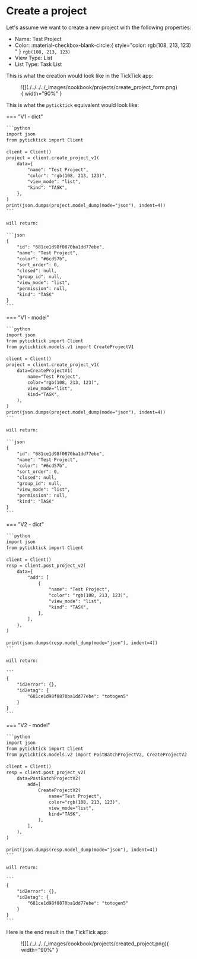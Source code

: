 # Create a project

Let's assume we want to create a new project with the following properties:

- Name: Test Project
- Color: :material-checkbox-blank-circle:{ style="color: rgb(108, 213, 123) " } `rgb(108, 213, 123)`
- View Type: List
- List Type: Task List

This is what the creation would look like in the TickTick app:

<figure markdown="span">
    ![](./../../../_images/cookbook/projects/create_project_form.png){ width="90%" }
</figure>

This is what the `pyticktick` equivalent would look like:

=== "V1 - dict"

    ```python
    import json
    from pyticktick import Client

    client = Client()
    project = client.create_project_v1(
        data={
            "name": "Test Project",
            "color": "rgb(108, 213, 123)",
            "view_mode": "list",
            "kind": "TASK",
        },
    )
    print(json.dumps(project.model_dump(mode="json"), indent=4))
    ```

    will return:

    ```json
    {
        "id": "681ce1d98f0870ba1dd77ebe",
        "name": "Test Project",
        "color": "#6cd57b",
        "sort_order": 0,
        "closed": null,
        "group_id": null,
        "view_mode": "list",
        "permission": null,
        "kind": "TASK"
    }
    ```

=== "V1 - model"

    ```python
    import json
    from pyticktick import Client
    from pyticktick.models.v1 import CreateProjectV1

    client = Client()
    project = client.create_project_v1(
        data=CreateProjectV1(
            name="Test Project",
            color="rgb(108, 213, 123)",
            view_mode="list",
            kind="TASK",
        ),
    )
    print(json.dumps(project.model_dump(mode="json"), indent=4))
    ```

    will return:

    ```json
    {
        "id": "681ce1d98f0870ba1dd77ebe",
        "name": "Test Project",
        "color": "#6cd57b",
        "sort_order": 0,
        "closed": null,
        "group_id": null,
        "view_mode": "list",
        "permission": null,
        "kind": "TASK"
    }
    ```

=== "V2 - dict"

    ```python
    import json
    from pyticktick import Client

    client = Client()
    resp = client.post_project_v2(
        data={
            "add": [
                {
                    "name": "Test Project",
                    "color": "rgb(108, 213, 123)",
                    "view_mode": "list",
                    "kind": "TASK",
                },
            ],
        },
    )

    print(json.dumps(resp.model_dump(mode="json"), indent=4))
    ```

    will return:

    ```
    {
        "id2error": {},
        "id2etag": {
            "681ce1d98f0870ba1dd77ebe": "totogen5"
        }
    }
    ```

=== "V2 - model"

    ```python
    import json
    from pyticktick import Client
    from pyticktick.models.v2 import PostBatchProjectV2, CreateProjectV2

    client = Client()
    resp = client.post_project_v2(
        data=PostBatchProjectV2(
            add=[
                CreateProjectV2(
                    name="Test Project",
                    color="rgb(108, 213, 123)",
                    view_mode="list",
                    kind="TASK",
                ),
            ],
        ),
    )

    print(json.dumps(resp.model_dump(mode="json"), indent=4))
    ```

    will return:

    ```
    {
        "id2error": {},
        "id2etag": {
            "681ce1d98f0870ba1dd77ebe": "totogen5"
        }
    }
    ```

Here is the end result in the TickTick app:

<figure markdown="span">
    ![](./../../../_images/cookbook/projects/created_project.png){ width="90%" }
</figure>
